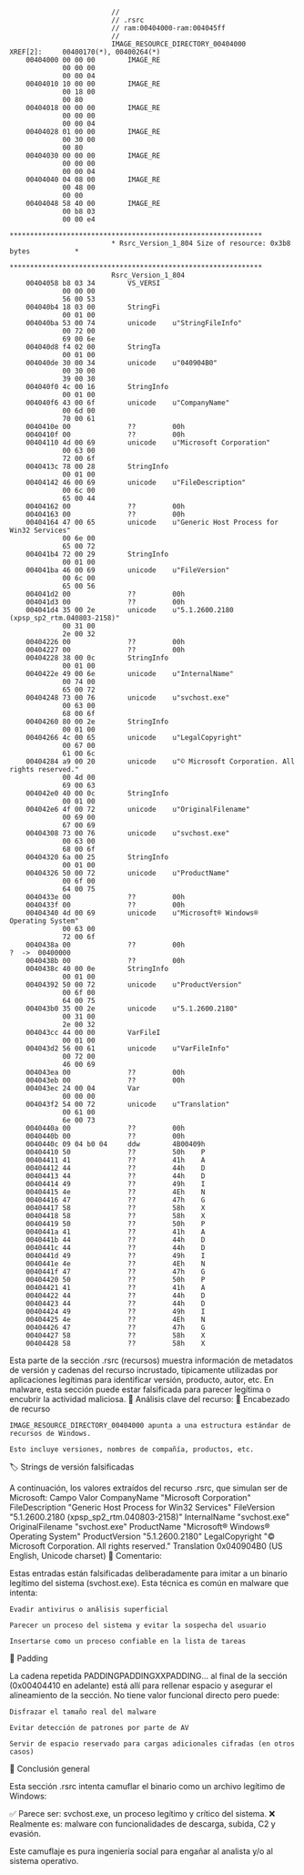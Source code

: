                              //
                             // .rsrc
                             // ram:00404000-ram:004045ff
                             //
                             IMAGE_RESOURCE_DIRECTORY_00404000               XREF[2]:     00400170(*), 00400264(*)
        00404000 00 00 00        IMAGE_RE
                 00 00 00
                 00 00 04
        00404010 10 00 00        IMAGE_RE
                 00 18 00
                 00 80
        00404018 00 00 00        IMAGE_RE
                 00 00 00
                 00 00 04
        00404028 01 00 00        IMAGE_RE
                 00 30 00
                 00 80
        00404030 00 00 00        IMAGE_RE
                 00 00 00
                 00 00 04
        00404040 04 08 00        IMAGE_RE
                 00 48 00
                 00 00
        00404048 58 40 00        IMAGE_RE
                 00 b8 03
                 00 00 e4
                             **************************************************************
                             * Rsrc_Version_1_804 Size of resource: 0x3b8 bytes           *
                             **************************************************************
                             Rsrc_Version_1_804
        00404058 b8 03 34        VS_VERSI
                 00 00 00
                 56 00 53
        004040b4 18 03 00        StringFi
                 00 01 00
        004040ba 53 00 74        unicode    u"StringFileInfo"
                 00 72 00
                 69 00 6e
        004040d8 f4 02 00        StringTa
                 00 01 00
        004040de 30 00 34        unicode    u"040904B0"
                 00 30 00
                 39 00 30
        004040f0 4c 00 16        StringInfo
                 00 01 00
        004040f6 43 00 6f        unicode    u"CompanyName"
                 00 6d 00
                 70 00 61
        0040410e 00              ??         00h
        0040410f 00              ??         00h
        00404110 4d 00 69        unicode    u"Microsoft Corporation"
                 00 63 00
                 72 00 6f
        0040413c 78 00 28        StringInfo
                 00 01 00
        00404142 46 00 69        unicode    u"FileDescription"
                 00 6c 00
                 65 00 44
        00404162 00              ??         00h
        00404163 00              ??         00h
        00404164 47 00 65        unicode    u"Generic Host Process for Win32 Services"
                 00 6e 00
                 65 00 72
        004041b4 72 00 29        StringInfo
                 00 01 00
        004041ba 46 00 69        unicode    u"FileVersion"
                 00 6c 00
                 65 00 56
        004041d2 00              ??         00h
        004041d3 00              ??         00h
        004041d4 35 00 2e        unicode    u"5.1.2600.2180 (xpsp_sp2_rtm.040803-2158)"
                 00 31 00
                 2e 00 32
        00404226 00              ??         00h
        00404227 00              ??         00h
        00404228 38 00 0c        StringInfo
                 00 01 00
        0040422e 49 00 6e        unicode    u"InternalName"
                 00 74 00
                 65 00 72
        00404248 73 00 76        unicode    u"svchost.exe"
                 00 63 00
                 68 00 6f
        00404260 80 00 2e        StringInfo
                 00 01 00
        00404266 4c 00 65        unicode    u"LegalCopyright"
                 00 67 00
                 61 00 6c
        00404284 a9 00 20        unicode    u"© Microsoft Corporation. All rights reserved."
                 00 4d 00
                 69 00 63
        004042e0 40 00 0c        StringInfo
                 00 01 00
        004042e6 4f 00 72        unicode    u"OriginalFilename"
                 00 69 00
                 67 00 69
        00404308 73 00 76        unicode    u"svchost.exe"
                 00 63 00
                 68 00 6f
        00404320 6a 00 25        StringInfo
                 00 01 00
        00404326 50 00 72        unicode    u"ProductName"
                 00 6f 00
                 64 00 75
        0040433e 00              ??         00h
        0040433f 00              ??         00h
        00404340 4d 00 69        unicode    u"Microsoft® Windows® Operating System"
                 00 63 00
                 72 00 6f
        0040438a 00              ??         00h                                              ?  ->  00400000
        0040438b 00              ??         00h
        0040438c 40 00 0e        StringInfo
                 00 01 00
        00404392 50 00 72        unicode    u"ProductVersion"
                 00 6f 00
                 64 00 75
        004043b0 35 00 2e        unicode    u"5.1.2600.2180"
                 00 31 00
                 2e 00 32
        004043cc 44 00 00        VarFileI
                 00 01 00
        004043d2 56 00 61        unicode    u"VarFileInfo"
                 00 72 00
                 46 00 69
        004043ea 00              ??         00h
        004043eb 00              ??         00h
        004043ec 24 00 04        Var
                 00 00 00
        004043f2 54 00 72        unicode    u"Translation"
                 00 61 00
                 6e 00 73
        0040440a 00              ??         00h
        0040440b 00              ??         00h
        0040440c 09 04 b0 04     ddw        4B00409h
        00404410 50              ??         50h    P
        00404411 41              ??         41h    A
        00404412 44              ??         44h    D
        00404413 44              ??         44h    D
        00404414 49              ??         49h    I
        00404415 4e              ??         4Eh    N
        00404416 47              ??         47h    G
        00404417 58              ??         58h    X
        00404418 58              ??         58h    X
        00404419 50              ??         50h    P
        0040441a 41              ??         41h    A
        0040441b 44              ??         44h    D
        0040441c 44              ??         44h    D
        0040441d 49              ??         49h    I
        0040441e 4e              ??         4Eh    N
        0040441f 47              ??         47h    G
        00404420 50              ??         50h    P
        00404421 41              ??         41h    A
        00404422 44              ??         44h    D
        00404423 44              ??         44h    D
        00404424 49              ??         49h    I
        00404425 4e              ??         4Eh    N
        00404426 47              ??         47h    G
        00404427 58              ??         58h    X
        00404428 58              ??         58h    X


Esta parte de la sección .rsrc (recursos) muestra información de metadatos de versión y cadenas del recurso incrustado, típicamente utilizadas por aplicaciones legítimas para identificar versión, producto, autor, etc. En malware, esta sección puede estar falsificada para parecer legítima o encubrir la actividad maliciosa.
🧾 Análisis clave del recurso:
🔹 Encabezado de recurso

    IMAGE_RESOURCE_DIRECTORY_00404000 apunta a una estructura estándar de recursos de Windows.

    Esto incluye versiones, nombres de compañía, productos, etc.

🏷️ Strings de versión falsificadas

A continuación, los valores extraídos del recurso .rsrc, que simulan ser de Microsoft:
Campo	Valor
CompanyName	"Microsoft Corporation"
FileDescription	"Generic Host Process for Win32 Services"
FileVersion	"5.1.2600.2180 (xpsp_sp2_rtm.040803-2158)"
InternalName	"svchost.exe"
OriginalFilename	"svchost.exe"
ProductName	"Microsoft® Windows® Operating System"
ProductVersion	"5.1.2600.2180"
LegalCopyright	"© Microsoft Corporation. All rights reserved."
Translation	0x040904B0 (US English, Unicode charset)
🚨 Comentario:

Estas entradas están falsificadas deliberadamente para imitar a un binario legítimo del sistema (svchost.exe). Esta técnica es común en malware que intenta:

    Evadir antivirus o análisis superficial

    Parecer un proceso del sistema y evitar la sospecha del usuario

    Insertarse como un proceso confiable en la lista de tareas

🧹 Padding

La cadena repetida PADDINGPADDINGXXPADDING... al final de la sección (0x00404410 en adelante) está allí para rellenar espacio y asegurar el alineamiento de la sección. No tiene valor funcional directo pero puede:

    Disfrazar el tamaño real del malware

    Evitar detección de patrones por parte de AV

    Servir de espacio reservado para cargas adicionales cifradas (en otros casos)

📌 Conclusión general

Esta sección .rsrc intenta camuflar el binario como un archivo legítimo de Windows:

✅ Parece ser: svchost.exe, un proceso legítimo y crítico del sistema.
❌ Realmente es: malware con funcionalidades de descarga, subida, C2 y evasión.

Este camuflaje es pura ingeniería social para engañar al analista y/o al sistema operativo.
